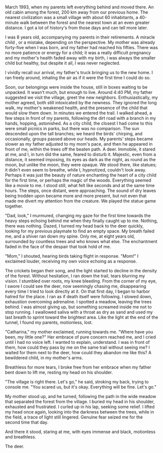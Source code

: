 March 1993, when my parents left everything behind and moved there. An old cabin among the forest, 200 km away from our previous home. The nearest civilization was a small village with about 60 inhabitants, a 40-minute walk between the forest and the nearest town at an even greater distance. I got a lot of history's from those days and can tell more later.

I was 8 years old, accompanying my parents in their retirements. A miracle child , or a mistake, depending on the perspective. My mother was already forty-five when I was born, and my father had reached his fifties. There was no more patience or energy for a child; it was a really difficult pregnancy and my mother's health faded away with my birth, i was always the smaller child but healthy, but despite it all, I was never neglected.

I vividly recall our arrival, my father's truck bringing us to the new home. I ran freely around, inhaling the air as if it were the first time I could do so.

Soon, our belongings were inside the house, still in boxes waiting to be unpacked. It wasn't much, but enough to live. Around 4:40 PM, my father suggested we visit the village, greet the new neighbors. Enthusiastically, my mother agreed, both still intoxicated by the newness. They ignored the long walk, my mother's weakened health, and the presence of the child that would slow them down. In minutes we entered the trail.
I walked ahead, a few steps in front of my parents, following the dirt road with a branch in my hands, hopping, astonished. As a city child, the closest I had come to this were small picnics in parks, but there was no comparison. The sun descended upon the tall branches; we heard the birds' chirping, and occasionally, groups passed above our heads. My parents' steps became slower as my father adjusted to my mom's pace, and then he appeared in front of me, within the trees off the beaten path. A deer.
Immobile, it stared at me, and I, in turn did the same, feared to disturb it. Majestic, even from a distance, it seemed imposing, its eyes as dark as the night, as round as the moon, but unlike the moon, they were opaque. We stood there, like statues; it didn't even seem to breathe, while I, hypnotized, couldn't look away. Perhaps it was just the beauty of nature enchanting the heart of a city child for the first time, or perhaps the magic of the woods. Everything seemed like a movie to me. I stood still, what felt like seconds and at the same time hours. The steps, once distant, were approaching. The sound of dry leaves being trodden upon became more and more present, but not even that made me divert my attention from the creature. We played the statue game together.

"Dad, look," I murmured, changing my gaze for the first time towards the heavy steps echoing behind me when they finally caught up to me. Nothing, there was nothing. Dazed, I turned my head back to the deer quickly, looking for my previous playmate to find an empty space. My breath failed me, and a shiver ran down my spine. Only me, at eight years old, surrounded by countless trees and who knows what else. The enchantment faded in the face of the despair that took hold of me.

"Mom," I shouted, hearing birds taking flight in response. "Mom!" I exclaimed louder, receiving my own voice echoing as a response.

The crickets began their song, and the light started to decline in the density of the forest. Without hesitation, I ran down the trail, tears blurring my vision. I stumbled over roots, my knee bleeding. From the corner of my eye, I swore I could see the deer, now seemingly chasing me, disappearing every time I tried to look directly at it. On that first day, I began to harbor hatred for the place. I ran as if death itself were following. I slowed down, exhaustion overcoming adrenaline. I spotted a meadow, leaving the trees behind. I was almost giving up, but something screamed inside me not to stop running. I swallowed saliva with a throat as dry as sand and used my last breath to sprint toward the brightest area. Like the light at the end of the tunnel, I found my parents, motionless, lost.

"Catharina," my mother exclaimed, running towards me. "Where have you been, my little one?" Her embrace of pure concern reached me, and I cried until I had no voice left. I wanted to explain, understand. I was in front of them, how could they pass by me on the same trail without seeing me? I waited for them next to the deer, how could they abandon me like this? A bewildered child, in my mother's arms.

Breathless for more tears, I broke free from her embrace when my father bent down to lift me, resting my head on his shoulder.

"The village is right there. Let's go," he said, stroking my back, trying to console me. "You scared us, but it's okay. Everything will be fine. Let's go."

My mother stood up, and he turned, following the path in the wide meadow that separated the forest from the village. I buried my head in his shoulder, exhausted and frustrated. I curled up in his lap, seeking some relief. I lifted my head once again, looking into the darkness between the trees, while in the field, a trace of light still lingered. Genuine fear seized me for the second time that day.

And there it stood, staring at me, with eyes immense and black, motionless and breathless.

The deer.